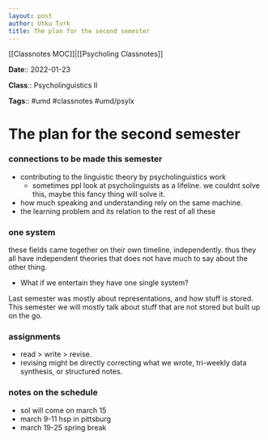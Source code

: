 ```yaml
---
layout: post
author: Utku Turk
title: The plan for the second semester
---
```


[[Classnotes MOC]]|[[Psycholing Classnotes]]

**Date**:: 2022-01-23

**Class**:: Psycholinguistics II

**Tags**:: #umd #classnotes  #umd/psylx

# The plan for the second semester

### connections to be made this semester
- contributing to the linguistic theory by psycholinguistics work
	- sometimes ppl look at psycholinguists as a lifeline. we couldnt solve this, maybe this fancy thing will solve it.
- how much speaking and understanding rely on the same machine. 
- the learning problem and its relation to the rest of all these

### one system
these fields came together on their own timeline, independently. thus they all have independent theories that does not have much to say about the other thing.
- What if we entertain they have one single system?

Last semester was mostly about representations, and how stuff is stored. This semester we will mostly talk about stuff that are not stored but built up on the go. 

### assignments
- read > write > revise.
- revising might be directly correcting what we wrote, tri-weekly data synthesis, or structured notes.

### notes on the schedule
- sol will come on march 15
- march 9-11 hsp in pittsburg
- march 19-25 spring break
